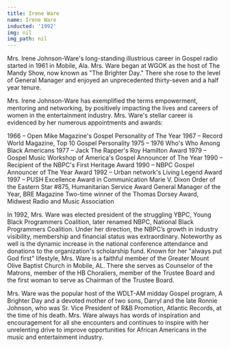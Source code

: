 ```yaml
---
title: Irene Ware
name: Irene Ware
inducted: '1992'
img: nil
img_path: nil
---
```


Mrs. Irene Johnson-Ware's long-standing illustrious career in Gospel radio started in 1961 in Mobile, Ala. Mrs. Ware began at WGOK as the host of The Mandy Show, now known as "The Brighter Day." There she rose to the level of General Manager and enjoyed an unprecedented thirty-seven and a half year tenure.

Mrs. Irene Johnson-Ware has exemplified the terms empowerment, mentoring and networking, by positively impacting the lives and careers of women in the entertainment industry. Mrs. Ware's stellar career is evidenced by her numerous appointments and awards:

1966 – Open Mike Magazine's Gospel Personality of The Year
1967 – Record World Magazine, Top 10 Gospel Personality
1975 – 1976 Who's Who Among Black Americans
1977 – Jack The Rapper's Roy Hamilton Award
1979 – Gospel Music Workshop of America's Gospel Announcer of The Year
1990 – Recipient of the NBPC's First Heritage Award
1990 – NBPC Gospel Announcer of The Year Award
1992 – Urban network's Living Legend Award
1997 – PUSH Excellence Award in Communication
Marie V. Dixon Order of the Eastern Star #875, Humanitarian Service Award
General Manager of the Year, BRE Magazine
Two-time winner of the Thomas Dorsey Award, Midwest Radio and Music Association

In 1992, Mrs. Ware was elected president of the struggling YBPC, Young Black Programmers Coalition, later renamed NBPC, National Black Programmers Coalition. Under her direction, the NBPC’s growth in industry visibility, membership and financial status was extraordinary. Noteworthy as well is the dynamic increase in the national conference attendance and donations to the organization's scholarship fund. Known for her "always put God first" lifestyle, Mrs. Ware is a faithful member of the Greater Mount Olive Baptist Church in Mobile, AL. There she serves as Counselor of the Matrons, member of the HB Choraliers, member of the Trustee Board and the first woman to serve as Chairman of the Trustee Board.

Mrs. Ware was the popular host of the WDLT-AM midday Gospel program, A Brighter Day and a devoted mother of two sons, Darryl and the late Ronnie Johnson, who was Sr. Vice President of R&B Promotion, Atlantic Records, at the time of his death.
Mrs. Ware always has words of inspiration and encouragement for all she encounters and continues to inspire with her unrelenting drive to improve opportunities for African Americans in the music and entertainment industry.